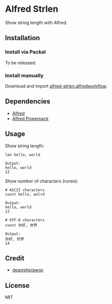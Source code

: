 # Alfred Strlen

Show string length with Alfred.

<!-- ![screenshot](/screenshot.png) -->

## Installation

### Install via Packal

To be released.
<!-- [Alfred Strlen](http://www.packal.org/workflow/alfred-strlen) -->

### Install manually

Download and import [alfred-strlen.alfredworkflow](https://github.com/crispgm/alfred-strlen/raw/master/alfred-strlen.alfredworkflow).

## Dependencies

- [Alfred](https://www.alfredapp.com/)
- [Alfred Powerpack](https://www.alfredapp.com/powerpack/)

## Usage

Show string length:

```shell
len hello, world

Output:
hello, world
12
```

Show number of characters (runes):

```shell
# ASCII characters
count hello, wolrd

Output:
hello, world
12

# UTF-8 characters
count 你好, 世界

Output:
你好, 世界
14
```

## Credit

- [deanishe/awgo](https://github.com/deanishe/awgo)

## License

MIT
